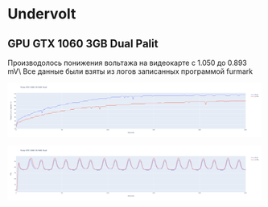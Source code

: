 # Undervolt
## GPU GTX 1060 3GB Dual Palit

Производолось понижения вольтажа на видеокарте с 1.050 до 0.893 mV\ 
Все данные были взяты из логов записанных программой furmark

![Alt text](temp.png "График зависимости температуры от времени")

![Alt text](fps.png "По графику можно наблюдать незначительный рост FPS")
